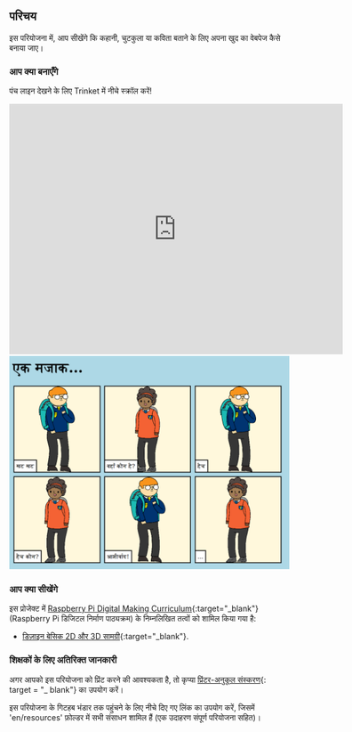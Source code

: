 ## परिचय

इस परियोजना में, आप सीखेंगे कि कहानी, चुटकुला या कविता बताने के लिए अपना खुद का वेबपेज कैसे बनाया जाए।

### आप क्या बनाएँगे

पंच लाइन देखने के लिए Trinket में नीचे स्क्रॉल करें!

<div class="trinket">
  <iframe src="https://trinket.io/embed/html/c8afdef912?outputOnly=true&start=result" width="600" height="450" frameborder="0" marginwidth="0" marginheight="0" allowfullscreen>
  </iframe>
  <img src="images/story-final.png">
</div>

### आप क्या सीखेंगे

इस प्रोजेक्ट में [Raspberry Pi Digital Making Curriculum](http://rpf.io/curriculum){:target="_blank"} (Raspberry Pi डिजिटल निर्माण पाठ्यक्रम) के निम्नलिखित तत्वों को शामिल किया गया है:

+ [डिज़ाइन बेसिक 2D और 3D सामग्री](https://www.raspberrypi.org/curriculum/design/creator){:target="_blank"}.

### शिक्षकों के लिए अतिरिक्त जानकारी

अगर आपको इस परियोजना को प्रिंट करने की आवश्यकता है, तो कृप्या [प्रिंटर-अनुकूल संस्करण](https://projects.raspberrypi.org/en/projects/tell-a-story/print){: target = "_ blank"} का उपयोग करें।

इस परियोजना के गिटहब भंडार तक पहुंचने के लिए नीचे दिए गए लिंक का उपयोग करें, जिसमें 'en/resources' फ़ोल्डर में सभी संसाधन शामिल हैं (एक उदाहरण संपूर्ण परियोजना सहित)।